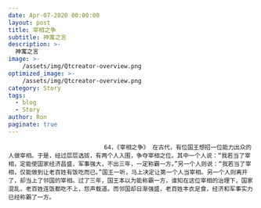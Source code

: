 ```yaml
---
date: Apr-07-2020 00:00:00
layout: post
title: 宰相之争
subtitle: 神寓之言
description: >-
  神寓之言
image: >-
    /assets/img/Qtcreator-overview.png
optimized_image: >-
    /assets/img/Qtcreator-overview.png
category: Story
tags:
  - blog
  - Story
author: Ron
paginate: true
---
```


							　　64，《宰相之争》 在古代，有位国王想招一位能力出众的人做宰相。于是，经过层层选拔，有两个人入围，争夺宰相之位。其中一个人说：“我若当了宰相，定能使国家经济昌盛，军事强大，不出三年，一定称霸一方。”另一个人则说：“我若当了宰相，仅能做到让老百姓有饭吃而已。”国王一听，马上决定让第一个人当宰相。另一个人则离开了，却当上了邻国的宰相。过了三年，国王本以为能称霸一方，谁知在这位宰相的治理下，国家混乱，老百姓连饭都吃不上，怨声载道。而邻国却日渐强盛，老百姓丰衣足食，经济和军事实力已经称霸了一方。
							
							
						